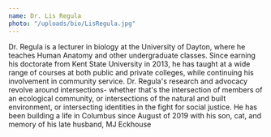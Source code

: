 ```yaml
---
name: Dr. Lis Regula
photo: "/uploads/bio/LisRegula.jpg"
---
```

Dr. Regula is a lecturer in biology at the University of Dayton, where he teaches Human Anatomy and other undergraduate classes. Since earning his doctorate from Kent State University in 2013, he has taught at a wide range of courses at both public and private colleges, while continuing his involvement in community service. Dr. Regula's research and advocacy revolve around intersections- whether that's the intersection of members of an ecological community, or intersections of the natural and built environment, or intersecting identities in the fight for social justice. He has been building a life in Columbus since August of 2019 with his son, cat, and memory of his late husband, MJ Eckhouse